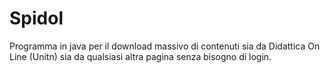 # Spidol
Programma in java per il download massivo di contenuti sia da Didattica On Line (Unitn) sia da qualsiasi altra pagina senza bisogno di login.
